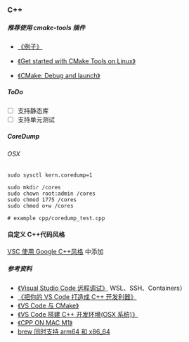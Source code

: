 ### C++

##### 推荐使用 cmake-tools 插件

- [《例子》](https://github.com/feixiao/cmake-catch-vsc-template)
- [《Get started with CMake Tools on Linux》](https://code.visualstudio.com/docs/cpp/cmake-linux)

- [《CMake: Debug and launch》](https://github.com/microsoft/vscode-cmake-tools/blob/main/docs/debug-launch.md)

##### ToDo

- [ ] 支持静态库
- [ ] 支持单元测试

##### CoreDump

###### OSX

```shell
sudo sysctl kern.coredump=1

sudo mkdir /cores
sudo chown root:admin /cores
sudo chmod 1775 /cores
sudo chmod o+w /cores

# example cpp/coredump_test.cpp
```

#### 自定义 C++代码风格

[VSC 使用 Google C++风格](https://blog.csdn.net/weixin_44179485/article/details/113541029) 中添加

##### 参考资料

- [《Visual Studio Code 远程调试》](https://www.cnblogs.com/mightycode/p/10876119.html) WSL、SSH、Containers）
- [《把你的 VS Code 打造成 C++ 开发利器》](https://mp.weixin.qq.com/s/zA3HWWq-R0PT40CuLIbGsQ)
- [《VS Code 与 CMake》](https://www.cnblogs.com/iwiniwin/p/13705456.html)
- [《VS Code 搭建 C++ 开发环境(OSX 系统)》](https://xie.infoq.cn/article/1dd3fe369ec9f3db5661570fa)
- [《CPP ON MAC M1》](https://www.geeksforgeeks.org/c-installation-on-macbook-m1-for-vs-code/)
- [brew 同时支持 arm64 和 x86_64](https://benobi.one/posts/running_brew_on_m1_for_x86/)
